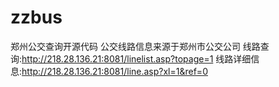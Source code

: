 zzbus
=====

郑州公交查询开源代码
公交线路信息来源于郑州市公交公司
线路查询:http://218.28.136.21:8081/linelist.asp?topage=1
线路详细信息:http://218.28.136.21:8081/line.asp?xl=1&ref=0